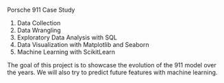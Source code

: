 Porsche 911 Case Study

1. Data Collection
2. Data Wrangling
3. Exploratory Data Analysis with SQL 
4. Data Visualization with Matplotlib and Seaborn
5. Machine Learning with ScikitLearn

The goal of this project is to showcase the evolution of the 911 model over the years. 
We will also try to predict future features with machine learning.
